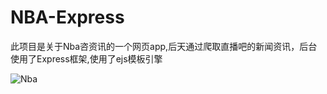 # NBA-Express
此项目是关于Nba咨资讯的一个网页app,后天通过爬取直播吧的新闻资讯，后台使用了Express框架,使用了ejs模板引擎

![Nba](http://139.199.104.60/image/NbA.gif)
